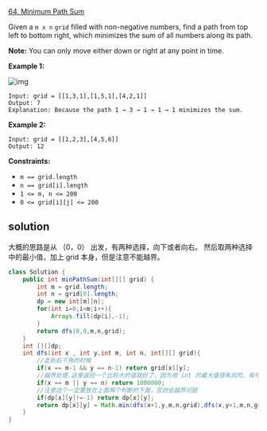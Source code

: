 [64. Minimum Path Sum](https://leetcode.com/problems/minimum-path-sum/)

Given a `m x n` `grid` filled with non-negative numbers, find a path from top left to bottom right, which minimizes the sum of all numbers along its path.

**Note:** You can only move either down or right at any point in time.

 

**Example 1:**

![img](https://assets.leetcode.com/uploads/2020/11/05/minpath.jpg)

```
Input: grid = [[1,3,1],[1,5,1],[4,2,1]]
Output: 7
Explanation: Because the path 1 → 3 → 1 → 1 → 1 minimizes the sum.
```

**Example 2:**

```
Input: grid = [[1,2,3],[4,5,6]]
Output: 12
```

 

**Constraints:**

- `m == grid.length`
- `n == grid[i].length`
- `1 <= m, n <= 200`
- `0 <= grid[i][j] <= 200`

## solution 

大概的思路是从 （0，0） 出发，有两种选择，向下或者向右。
然后取两种选择中的最小值，加上 grid 本身，但是注意不能越界。

```java
class Solution {
    public int minPathSum(int[][] grid) {
        int m = grid.length;
        int n = grid[0].length;
        dp = new int[m][n];
        for(int i=0;i<m;i++){
            Arrays.fill(dp[i],-1);
        }
        return dfs(0,0,m,n,grid);
    }
    int [][]dp;
    int dfs(int x , int y,int m, int n, int[][] grid){
        //走到右下角的时候
        if(x == m-1 && y == n-1) return grid[x][y];
        //越界处理.这里返回一个比较大的值就好了，因为用 int 的最大值很有风险，有可能就溢出了
        if(x == m || y == n) return 1000000;
        //注意这个一定要放在上面两个判断的下面，否则会越界问题
        if(dp[x][y]!=-1) return dp[x][y];
        return dp[x][y] = Math.min(dfs(x+1,y,m,n,grid),dfs(x,y+1,m,n,grid))+grid[x][y];
    }
}
```
